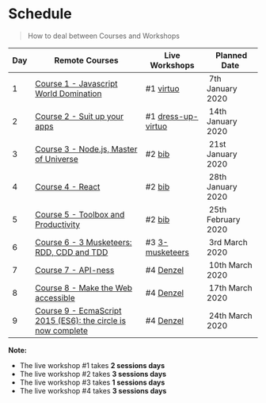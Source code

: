 # Schedule

> How to deal between Courses and Workshops

| Day | Remote Courses | Live Workshops | Planned Date
| --- | --- | --- | ---
| 1 | [Course 1 - Javascript World Domination](https://github.com/92bondstreet/javascript-empire#-course-1---javascript-world-domination) | #1 [virtuo](https://github.com/92bondstreet/virtuo) | 7th January 2020
| 2 | [Course 2 - Suit up your apps](https://github.com/92bondstreet/javascript-empire#-course-2---suit-up-your-apps) | #1 [dress-up-virtuo](https://github.com/92bondstreet/dress-up-virtuo) | 14th January 2020
| 3 | [Course 3 - Node.js, Master of Universe](https://github.com/92bondstreet/javascript-empire#-course-3---nodejs-master-of-universe) | #2 [bib](https://github.com/92bondstreet/bib) | 21st January 2020
| 4 | [Course 4 - React](https://github.com/92bondstreet/javascript-empire#-course-4---react) | #2 [bib](https://github.com/92bondstreet/bib) | 28th January 2020
| 5 | [Course 5 - Toolbox and Productivity](https://github.com/92bondstreet/javascript-empire#-course-5---toolbox-and-productivity) | #2 [bib](https://github.com/92bondstreet/bib) | 25th February 2020
| 6 | [Course 6 - 3 Musketeers: RDD, CDD and TDD](https://github.com/92bondstreet/javascript-empire#-course-6---3-musketeers-rdd-cdd-and-tdd) | #3 [3-musketeers](https://github.com/92bondstreet/3-musketeers) | 3rd March 2020
| 7 | [Course 7 - API-ness](https://github.com/92bondstreet/javascript-empire#-course-7---api-ness) | #4 [Denzel](https://github.com/92bondstreet/denzel) | 10th March 2020
| 8 | [Course 8 -  Make the Web accessible](https://github.com/92bondstreet/javascript-empire#-course-8---make-the-web-accessible) | #4 [Denzel](https://github.com/92bondstreet/denzel) | 17th March 2020
| 9 | [Course 9 - EcmaScript 2015 (ES6): the circle is now complete](https://github.com/92bondstreet/javascript-empire#-course-9---ecmascript-2015-es6-the-circle-is-now-complete) | #4 [Denzel](https://github.com/92bondstreet/denzel) | 24th March 2020

**Note:**

* The live workshop #1 takes **2 sessions days**
* The live workshop #2 takes **3 sessions days**
* The live workshop #3 takes **1 sessions days**
* The live workshop #4 takes **3 sessions days**
